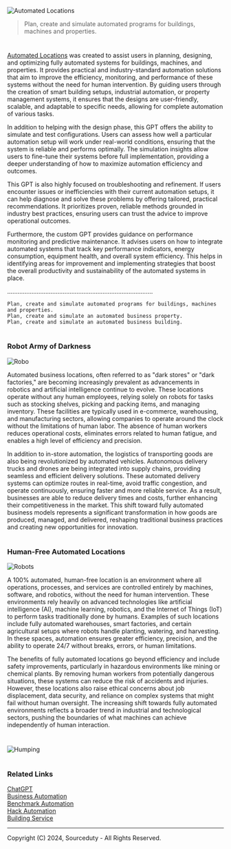 ![Automated Locations](https://github.com/user-attachments/assets/9c0ce9a1-fc67-49a0-87b0-5f2c6de63def)

> Plan, create and simulate automated programs for buildings, machines and properties.

#

[Automated Locations](https://chatgpt.com/g/g-iU8UDR2rg-automated-locations) was created to assist users in planning, designing, and optimizing fully automated systems for buildings, machines, and properties. It provides practical and industry-standard automation solutions that aim to improve the efficiency, monitoring, and performance of these systems without the need for human intervention. By guiding users through the creation of smart building setups, industrial automation, or property management systems, it ensures that the designs are user-friendly, scalable, and adaptable to specific needs, allowing for complete automation of various tasks.

In addition to helping with the design phase, this GPT offers the ability to simulate and test configurations. Users can assess how well a particular automation setup will work under real-world conditions, ensuring that the system is reliable and performs optimally. The simulation insights allow users to fine-tune their systems before full implementation, providing a deeper understanding of how to maximize automation efficiency and outcomes.

This GPT is also highly focused on troubleshooting and refinement. If users encounter issues or inefficiencies with their current automation setups, it can help diagnose and solve these problems by offering tailored, practical recommendations. It prioritizes proven, reliable methods grounded in industry best practices, ensuring users can trust the advice to improve operational outcomes.

Furthermore, the custom GPT provides guidance on performance monitoring and predictive maintenance. It advises users on how to integrate automated systems that track key performance indicators, energy consumption, equipment health, and overall system efficiency. This helps in identifying areas for improvement and implementing strategies that boost the overall productivity and sustainability of the automated systems in place.

....................................................................................

```
Plan, create and simulate automated programs for buildings, machines and properties.
Plan, create and simulate an automated business property.
Plan, create and simulate an automated business building.
```

#
### Robot Army of Darkness

![Robo](https://github.com/user-attachments/assets/240c8bdd-a9c4-4d00-8c23-94f7c54c14e3)

Automated business locations, often referred to as "dark stores" or "dark factories," are becoming increasingly prevalent as advancements in robotics and artificial intelligence continue to evolve. These locations operate without any human employees, relying solely on robots for tasks such as stocking shelves, picking and packing items, and managing inventory. These facilities are typically used in e-commerce, warehousing, and manufacturing sectors, allowing companies to operate around the clock without the limitations of human labor. The absence of human workers reduces operational costs, eliminates errors related to human fatigue, and enables a high level of efficiency and precision.

In addition to in-store automation, the logistics of transporting goods are also being revolutionized by automated vehicles. Autonomous delivery trucks and drones are being integrated into supply chains, providing seamless and efficient delivery solutions. These automated delivery systems can optimize routes in real-time, avoid traffic congestion, and operate continuously, ensuring faster and more reliable service. As a result, businesses are able to reduce delivery times and costs, further enhancing their competitiveness in the market. This shift toward fully automated business models represents a significant transformation in how goods are produced, managed, and delivered, reshaping traditional business practices and creating new opportunities for innovation.

#
### Human-Free Automated Locations

![Robots](https://github.com/user-attachments/assets/4444f547-ebfe-4add-81c8-e32cd0988bbb)

A 100% automated, human-free location is an environment where all operations, processes, and services are controlled entirely by machines, software, and robotics, without the need for human intervention. These environments rely heavily on advanced technologies like artificial intelligence (AI), machine learning, robotics, and the Internet of Things (IoT) to perform tasks traditionally done by humans. Examples of such locations include fully automated warehouses, smart factories, and certain agricultural setups where robots handle planting, watering, and harvesting. In these spaces, automation ensures greater efficiency, precision, and the ability to operate 24/7 without breaks, errors, or human limitations.

The benefits of fully automated locations go beyond efficiency and include safety improvements, particularly in hazardous environments like mining or chemical plants. By removing human workers from potentially dangerous situations, these systems can reduce the risk of accidents and injuries. However, these locations also raise ethical concerns about job displacement, data security, and reliance on complex systems that might fail without human oversight. The increasing shift towards fully automated environments reflects a broader trend in industrial and technological sectors, pushing the boundaries of what machines can achieve independently of human interaction.

#

![Humping](https://github.com/user-attachments/assets/680edef8-f4e5-4fae-b09e-be6ef7bd638a)

#
### Related Links

[ChatGPT](https://github.com/sourceduty/ChatGPT)
<br>
[Business Automation](https://github.com/sourceduty/Business_Automation)
<br>
[Benchmark Automation](https://github.com/sourceduty/Benchmark_Automation)
<br>
[Hack Automation](https://github.com/sourceduty/Hack_Automation)
<br>
[Building Service](https://github.com/sourceduty/Building_Service)

***
Copyright (C) 2024, Sourceduty - All Rights Reserved.
